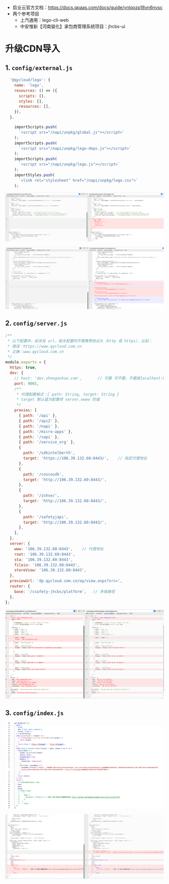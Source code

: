 * 启业云官方文档：https://docs.qpaas.com/docs/guide/ynlqozp18vn6nvsc
* 两个参考项目
    * 上汽通用：lego-cli-web
    * 中安惟新【河南骏化】承包商管理系统项目：jhcbs-ui







# 升级CDN导入

## 1. `config/external.js`

```js
  '@qycloud/lego': {
    name: 'lego',
    resources: () => ({
      scripts: [],
      styles: [],
      resources: [],
    }),
  },
```

```js
    importScripts.push(
      `<script src="/napi/unpkg/global.js"></script>`
    );
    importScripts.push(
      `<script src="/napi/unpkg/lego-deps.js"></script>`
    );
    importScripts.push(
      `<script src="/napi/unpkg/lego.js"></script>`
    );
    importStyles.push(
      `<link rel="stylesheet" href="/napi/unpkg/lego.css">`
    );
```





![](images/001.png)

![](images/002.png)



## 2. `config/server.js`

```js
/**
 * 以下配置中，如涉及 url，相关配置均不需携带协议头（http 或 https），比如：
 * 错误：https://www.qycloud.com.cn
 * 正确：www.qycloud.com.cn
 */
module.exports = {
  https: true,
  dev: {
    // host: 'dev.zhonganhse.com',       // 可要 可不要，不要就localhost:9001，要就 dev.zhonganhse.com:9001
    port: 9001,
    /**
     * 代理配置格式：{ path: String, target: String }
     * target 默认值为配置项 server.wwww 的值
     */
    proxies: [
      { path: '/api' },
      { path: '/api2' },
      { path: '/napi' },
      { path: '/micro-apps' },
      { path: '/sapi' },
      { path: '/service_org' },
      {
        path: '/sdkintelberth',
        target: 'https://106.39.132.60:8443/',    // 指定代理地址
      },
      {
        path: '/coscosdk',
        target: 'http://106.39.132.60:8443/',
      },
      {
        path: '/zshse/',
        target: 'http://106.39.132.60:8443/',
      },
      {
        path: '/safetyjapi',
        target: 'http://106.39.132.60:8443/',
      },
    ],
  },
  server: {
    www: '106.39.132.60:8443',    // 代理地址
    root: '106.39.132.60:8443',
    sta: '106.39.132.60:8443',
    fileio: '106.39.132.60:8443',
    storeView: '106.39.132.60:8443',
  },
  previewUrl: 'dp.qycloud.com.cn/op/view.aspx?src=',
  router: {
    base: '/csafety-jhcbs/platform',   // 多级路径
  },
};
```



![](images/003.png)





## 3. `config/index.js`

![](images/005.png)



![](images/004.png)





















